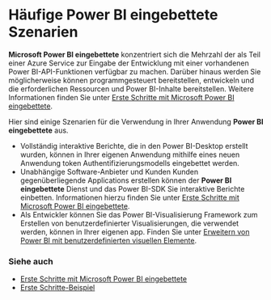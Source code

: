 <properties
   pageTitle="Häufige Microsoft Power BI eingebettete Szenarien"
   description="Häufige Microsoft Power BI eingebettete Szenarien"
   services="power-bi-embedded"
   documentationCenter=""
   authors="guyinacube"
   manager="erikre"
   editor=""
   tags=""/>
<tags
   ms.service="power-bi-embedded"
   ms.devlang="NA"
   ms.topic="article"
   ms.tgt_pltfrm="NA"
   ms.workload="powerbi"
   ms.date="10/04/2016"
   ms.author="asaxton"/>

# <a name="common-power-bi-embedded-scenarios"></a>Häufige Power BI eingebettete Szenarien

**Microsoft Power BI eingebettete** konzentriert sich die Mehrzahl der als Teil einer Azure Service zur Eingabe der Entwicklung mit einer vorhandenen Power BI-API-Funktionen verfügbar zu machen.  Darüber hinaus werden Sie möglicherweise können programmgesteuert bereitstellen, entwickeln und die erforderlichen Ressourcen und Power BI-Inhalte bereitstellen. Weitere Informationen finden Sie unter [Erste Schritte mit Microsoft Power BI eingebettete](power-bi-embedded-get-started.md).

Hier sind einige Szenarien für die Verwendung in Ihrer Anwendung **Power BI eingebettete** aus.

- Vollständig interaktive Berichte, die in den Power BI-Desktop erstellt wurden, können in Ihrer eigenen Anwendung mithilfe eines neuen Anwendung token Authentifizierungsmodells eingebettet werden.
- Unabhängige Software-Anbieter und Kunden Kunden gegenüberliegende Applications erstellen können der **Power BI eingebettete** Dienst und das Power BI-SDK Sie interaktive Berichte einbetten. Informationen hierzu finden Sie unter [Erste Schritte mit Microsoft Power BI eingebettete](power-bi-embedded-get-started.md).
- Als Entwickler können Sie das Power BI-Visualisierung Framework zum Erstellen von benutzerdefinierter Visualisierungen, die verwendet werden, können in Ihrer eigenen app. Finden Sie unter [Erweitern von Power BI mit benutzerdefinierten visuellen Elemente](https://powerbi.microsoft.com/custom-visuals/).

### <a name="see-also"></a>Siehe auch

- [Erste Schritte mit Microsoft Power BI eingebettete](power-bi-embedded-get-started.md)
- [Erste Schritte-Beispiel](power-bi-embedded-get-started.md)
